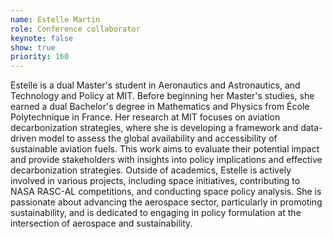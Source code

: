 ```yaml
---
name: Estelle Martin
role: Conference collaborator
keynote: false
show: true
priority: 160
---
```


Estelle is a dual Master's student in Aeronautics and Astronautics, and Technology and Policy at MIT. Before beginning her Master's studies, she earned a dual Bachelor's degree in Mathematics and Physics from École Polytechnique in France. Her research at MIT focuses on aviation decarbonization strategies, where she is developing a framework and data-driven model to assess the global availability and accessibility of sustainable aviation fuels. This work aims to evaluate their potential impact and provide stakeholders with insights into policy implications and effective decarbonization strategies. Outside of academics, Estelle is actively involved in various projects, including space initiatives, contributing to NASA RASC-AL competitions, and conducting space policy analysis. She is passionate about advancing the aerospace sector, particularly in promoting sustainability, and is dedicated to engaging in policy formulation at the intersection of aerospace and sustainability.
